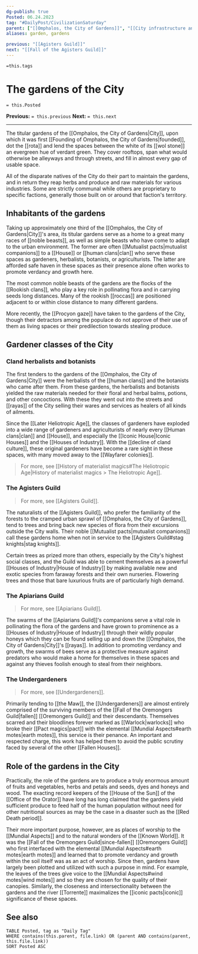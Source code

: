 ```yaml
---
dg-publish: true
Posted: 06.24.2023
tag: "#DailyPost/CivilizationSaturday"
parent: ["[[Omphalos, the City of Gardens]]", "[[City infrastructure and layout]]"]
aliases: garden, gardens

previous: "[[Agisters Guild]]"
next: "[[Fall of the Agisters Guild]]"
---
```

`=this.tags` 
# The gardens of the City
`= this.Posted`

**Previous:** `= this.previous`
**Next:** `= this.next`

---

The titular gardens of the [[Omphalos, the City of Gardens|City]], upon which it was first [[Founding of Omphalos, the City of Gardens|founded]], dot the [[rota]] and lend the spaces between the white of its [[wol stone]] an evergreen hue of verdant green. They cover rooftops, span what would otherwise be alleyways and through streets, and fill in almost every gap of usable space.

All of the disparate natives of the City do their part to maintain the gardens, and in return they reap herbs and produce and raw materials for various industries. Some are strictly communal while others are proprietary to specific factions, generally those built on or around that faction's territory.

## Inhabitants of the gardens

Taking up approximately one third of the [[Omphalos, the City of Gardens|City]]'s area, its titular gardens serve as a home to a great many races of [[noble beasts]], as well as simple beasts who have come to adapt to the urban environment. The former are often [[Mutualist pacts|mutualist companions]] to a [[House]] or [[human clans|clan]] who serve these spaces as gardeners, herbalists, botanists, or agriculturists. The latter are afforded safe haven in these spaces as their presence alone often works to promote verdancy and growth here.

The most common noble beasts of the gardens are the flocks of the [[Rookish clans]], who play a key role in pollinating flora and in carrying seeds long distances. Many of the rookish [[roccas]] are positioned adjacent to or within close distance to many different gardens.

More recently, the [[Procyon gaze]] have taken to the gardens of the City, though their detractors among the populace do not approve of their use of them as living spaces or their predilection towards stealing produce.

## Gardener classes of the City

### Cland herbalists and botanists

The first tenders to the gardens of the [[Omphalos, the City of Gardens|City]] were the herbalists of the [[human clans]] and the botanists who came after them. From these gardens, the herbalists and botanists yielded the raw materials needed for their floral and herbal balms, potions, and other concoctions. With these they went out into the streets and [[rayas]] of the City selling their wares and services as healers of all kinds of ailments.

Since the [[Later Heliotropic Age]], the classes of gardeners have exploded into a wide range of gardeners and agriculturists of nearly every [[Human clans|clan]] and [[House]], and especially the [[Iconic House|Iconic Houses]] and the [[Houses of Industry]]. With the [[decline of cland culture]], these original gardeners have become a rare sight in these spaces, with many moved away to the [[Wayfarer colonies]].

> For more, see [[History of materialist magics#The Heliotropic Age|History of materialist magics > The Heliotropic Age]].

### The Agisters Guild

> For more, see [[Agisters Guild]].

The naturalists of the [[Agisters Guild]], who prefer the familiarity of the forests to the cramped urban sprawl of [[Omphalos, the City of Gardens]], tend to trees and bring back new species of flora from their excursions outside the City walls. Their noble [[Mutualist pacts|mutualist companions]] call these gardens home when not in service to the [[Agisters Guild#stag knights|stag knights]].

Certain trees as prized more than others, especially by the City's highest social classes, and the Guild was able to cement themselves as a powerful [[Houses of Industry|House of Industry]] by making available new and exotic species from faraway forests and their own nurseries. Flowering trees and those that bare luxurious fruits are of particularly high demand.

### The Apiarians Guild

> For more, see [[Apiarians Guild]].

The swarms of the [[Apiarians Guild]]'s companions serve a vital role in pollinating the flora of the gardens and have grown to prominence as a [[Houses of Industry|House of Industry]] through their wildly popular honeys which they can be found selling up and down the [[Omphalos, the City of Gardens|City]]'s [[rayas]]. In addition to promoting verdancy and growth, the swarms of bees serve as a protective measure against predators who would make a home for themselves in these spaces and against any thieves foolish enough to steal from their neighbors.

### The Undergardeners

> For more, see [[Undergardeners]].

Primarily tending to [[the Maw]], the [[Undergardeners]] are almost entirely comprised of the surviving members of the [[Fall of the Oremongers Guild|fallen]] [[Oremongers Guild]] and their descendants. Themselves scarred and their bloodlines forever marked as [[Warlock|warlocks]] who broke their [[Pact magics|pact]] with the elemental [[Mundial Aspects#earth motes|earth motes]], this service is their penance. An important and respected charge, this work has helped them to avoid the public scrutiny faced by several of the other [[Fallen Houses]].

## Role of the gardens in the City

Practically, the role of the gardens are to produce a truly enormous amount of fruits and vegetables, herbs and petals and seeds, dyes and honeys and wood. The exacting record keepers of the [[House of the Sun]] of the [[Office of the Orator]] have long has long claimed that the gardens yield sufficient produce to feed half of the human population without need for other nutritional sources as may be the case in a disaster such as the [[Red Death period]].

Their more important purpose, however, are as places of worship to the [[Mundial Aspects]] and to the natural wonders of the [[Known World]]. It was the [[Fall of the Oremongers Guild|since-fallen]] [[Oremongers Guild]] who first interfaced with the elemental [[Mundial Aspects#earth motes|earth motes]] and learned that to promote verdancy and growth within the soil itself was as an act of worship. Since then, gardens have largely been plotted and utilized with such a purpose in mind. For example, the leaves of the trees give voice to the [[Mundial Aspects#wind motes|wind motes]] and so they are chosen for the quality of their canopies. Similarly, the closeness and intersectionality between the gardens and the river [[Torrente]] maximalizes the [[iconic pacts|iconic]] significance of these spaces.

## See also

```dataview
TABLE Posted, tag as "Daily Tag"
WHERE contains(this.parent, file.link) OR (parent AND contains(parent, this.file.link))
SORT Posted ASC
```